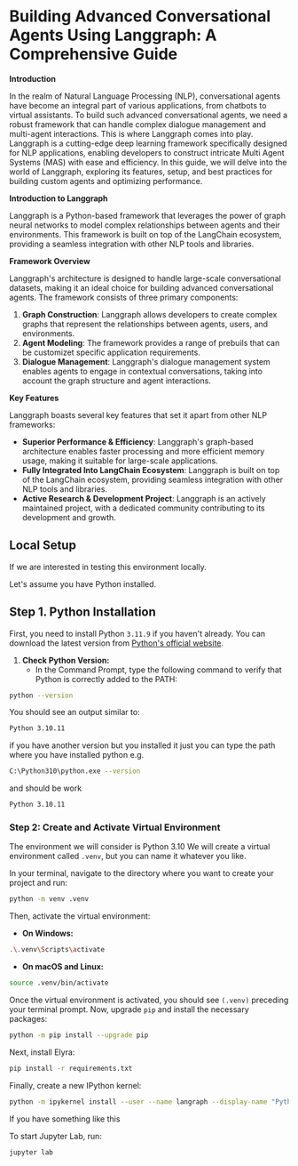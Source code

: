 # Building Advanced Conversational Agents Using Langgraph: A Comprehensive Guide

**Introduction**

In the realm of Natural Language Processing (NLP), conversational agents have become an integral part of various applications, from chatbots to virtual assistants. To build such advanced conversational agents, we need a robust framework that can handle complex dialogue management and multi-agent interactions. This is where Langgraph comes into play. Langgraph is a cutting-edge deep learning framework specifically designed for NLP applications, enabling developers to construct intricate Multi Agent Systems (MAS) with ease and efficiency. In this guide, we will delve into the world of Langgraph, exploring its features, setup, and best practices for building custom agents and optimizing performance.

**Introduction to Langgraph**

Langgraph is a Python-based framework that leverages the power of graph neural networks to model complex relationships between agents and their environments. This framework is built on top of the LangChain ecosystem, providing a seamless integration with other NLP tools and libraries.

**Framework Overview**

Langgraph's architecture is designed to handle large-scale conversational datasets, making it an ideal choice for building advanced conversational agents. The framework consists of three primary components:

1. **Graph Construction**: Langgraph allows developers to create complex graphs that represent the relationships between agents, users, and environments.
2. **Agent Modeling**: The framework provides a range of prebuils that can be customizet specific application requirements.
3. **Dialogue Management**: Langgraph's dialogue management system enables agents to engage in contextual conversations, taking into account the graph structure and agent interactions.

**Key Features**

Langgraph boasts several key features that set it apart from other NLP frameworks:

* **Superior Performance & Efficiency**: Langgraph's graph-based architecture enables faster processing and more efficient memory usage, making it suitable for large-scale applications.
* **Fully Integrated Into LangChain Ecosystem**: Langgraph is built on top of the LangChain ecosystem, providing seamless integration with other NLP tools and libraries.
* **Active Research & Development Project**: Langgraph is an actively maintained project, with a dedicated community contributing to its development and growth.



## Local Setup

If we are interested in testing this environment locally.

Let's assume you have Python installed.

## Step 1. Python Installation
First, you need to install Python  `3.11.9` if you haven't already. You can download the latest version from [Python's official website](https://www.python.org/downloads/). 

1. **Check Python Version:**
   - In the Command Prompt, type the following command to verify that Python is correctly added to the PATH:
```bash
python --version
```


You should see an output similar to:

```bash
Python 3.10.11
```
if you have another version but you installed it
just you can type the path where you have installed python e.g.
```bash
C:\Python310\python.exe --version
```
and should be work
```bash
Python 3.10.11
```


### Step 2: Create and Activate Virtual Environment

The environment we will consider is Python 3.10 We will create a virtual environment called `.venv`, but you can name it whatever you like.

In your terminal, navigate to the directory where you want to create your project and run:

```bash
python -m venv .venv
```

Then, activate the virtual environment:

- **On Windows:**

```bash
.\.venv\Scripts\activate
```

- **On macOS and Linux:**

```bash
source .venv/bin/activate
```

Once the virtual environment is activated, you should see `(.venv)` preceding your terminal prompt. Now, upgrade `pip` and install the necessary packages:

```bash
python -m pip install --upgrade pip
```

Next, install Elyra:

```bash
pip install -r requirements.txt
```

Finally, create a new IPython kernel:

```bash
python -m ipykernel install --user --name langraph --display-name "Python 3.10 (Langraph)"
```
If you have something like this

To start Jupyter Lab, run:

```bash
jupyter lab
```





